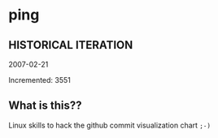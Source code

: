 # ping

## HISTORICAL ITERATION
2007-02-21

Incremented: 3551

## What is this?? 
Linux skills to hack the github commit visualization chart `;-)`
